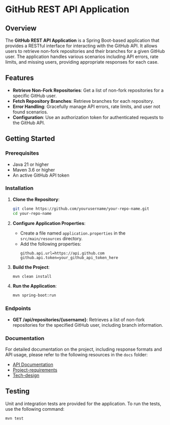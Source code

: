 # GitHub REST API Application

## Overview

The **GitHub REST API Application** is a Spring Boot-based application that provides a RESTful interface for interacting with the GitHub API. It allows users to retrieve non-fork repositories and their branches for a given GitHub user. The application handles various scenarios including API errors, rate limits, and missing users, providing appropriate responses for each case.

## Features

- **Retrieve Non-Fork Repositories**: Get a list of non-fork repositories for a specific GitHub user.
- **Fetch Repository Branches**: Retrieve branches for each repository.
- **Error Handling**: Gracefully manage API errors, rate limits, and user not found scenarios.
- **Configuration**: Use an authorization token for authenticated requests to the GitHub API.

## Getting Started

### Prerequisites

- Java 21 or higher
- Maven 3.6 or higher
- An active GitHub API token

### Installation

1. **Clone the Repository**:
    ```bash
    git clone https://github.com/yourusername/your-repo-name.git
    cd your-repo-name
    ```

2. **Configure Application Properties**:
    - Create a file named `application.properties` in the `src/main/resources` directory.
    - Add the following properties:
      ```properties
      github.api.url=https://api.github.com
      github.api.token=your_github_api_token_here
      ```

3. **Build the Project**:
    ```bash
    mvn clean install
    ```

4. **Run the Application**:
    ```bash
    mvn spring-boot:run
    ```

### Endpoints

- **GET /api/repositories/{username}**: Retrieves a list of non-fork repositories for the specified GitHub user, including branch information.

### Documentation

For detailed documentation on the project, including response formats and API usage, please refer to the following resources in the `docs` folder:

- [API Documentation](https://documenter.getpostman.com/view/24435953/2sA3kbgyYy)
- [Project-requirements](docs/project-requirements.md)
- [Tech-design](docs/tech-design.md)

## Testing

Unit and integration tests are provided for the application. To run the tests, use the following command:

```bash
mvn test
